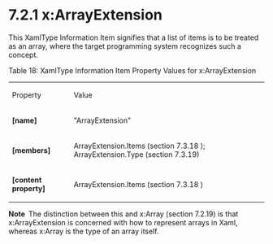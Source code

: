 <html dir="LTR" xmlns:mshelp="http://msdn.microsoft.com/mshelp" xmlns:ddue="http://ddue.schemas.microsoft.com/authoring/2003/5" xmlns:xlink="http://www.w3.org/1999/xlink" xmlns:tool="http://www.microsoft.com/tooltip"><body><input type="hidden" id="userDataCache" class="userDataStyle"><input type="hidden" id="hiddenScrollOffset"><img id="dropDownImage" style="display:none; height:0; width:0;" src="../local/drpdown.gif"><img id="dropDownHoverImage" style="display:none; height:0; width:0;" src="../local/drpdown_orange.gif"><img id="collapseImage" style="display:none; height:0; width:0;" src="../local/collapse.gif"><img id="expandImage" style="display:none; height:0; width:0;" src="../local/exp.gif"><img id="collapseAllImage" style="display:none; height:0; width:0;" src="../local/collall.gif"><img id="expandAllImage" style="display:none; height:0; width:0;" src="../local/expall.gif"><img id="copyImage" style="display:none; height:0; width:0;" src="../local/copycode.gif"><img id="copyHoverImage" style="display:none; height:0; width:0;" src="../local/copycodeHighlight.gif"><div id="header"><h1 class="heading">7.2.1 x:ArrayExtension</h1></div><div id="mainSection"><div id="mainBody"><div id="allHistory" class="saveHistory" onsave="saveAll()" onload="loadAll()"></div>




<p xmlns:wsd="http://wsdev.schemas.microsoft.com/authoring/2008/2" xmlns:msxsl="urn:schemas-microsoft-com:xslt" xmlns:script="urn:script" xmlns:build="urn:build">
<div id="sectionSection0" class="section" name="collapseableSection"><content xmlns="http://ddue.schemas.microsoft.com/authoring/2003/5" xmlns:wsd="http://wsdev.schemas.microsoft.com/authoring/2008/2" xmlns:msxsl="urn:schemas-microsoft-com:xslt" xmlns:script="urn:script" xmlns:build="urn:build">
				</content></div><div id="sectionSection1" class="section" name="collapseableSection"><content xmlns="http://ddue.schemas.microsoft.com/authoring/2003/5" xmlns:wsd="http://wsdev.schemas.microsoft.com/authoring/2008/2" xmlns:msxsl="urn:schemas-microsoft-com:xslt" xmlns:script="urn:script" xmlns:build="urn:build">
					<p xmlns="">This <mshelp:link keywords="f8aaaa8d-273b-4aa6-bbc6-4e4f6ee96155" tabindex="0">XamlType Information Item</mshelp:link> signifies that a list of items is to be treated as an array, where the target programming system recognizes such a concept.</p>
					<p xmlns="">Table 18: XamlType Information Item Property Values for x:ArrayExtension</p>
					<p xmlns=""><b></b></p><table class="ProtocolAuthoredTable" xmlns=""><tr>
								<td id="ShadedCell">
									<p>Property</p>
								</td>
								<td id="ShadedCell">
									<p>Value</p>
								</td>
							</tr><tr>
							<td>
								<p>
									<b>[name]</b>
								</p>
							</td>
							<td>
								<p>"ArrayExtension"</p>
							</td>
						</tr><tr>
							<td>
								<p>
									<b>[members]</b>
								</p>
							</td>
							<td>
								<p>
									<mshelp:link keywords="a3d682aa-5499-4451-ac63-b80c2c7a7c5a" tabindex="0">ArrayExtension.Items (section </mshelp:link>
									<mshelp:link keywords="a3d682aa-5499-4451-ac63-b80c2c7a7c5a" tabindex="0">7.3.18</mshelp:link>
									<mshelp:link keywords="a3d682aa-5499-4451-ac63-b80c2c7a7c5a" tabindex="0">)</mshelp:link>; <mshelp:link keywords="5715089d-aae0-4b81-8c9e-35f9720c3823" tabindex="0">ArrayExtension.Type (section </mshelp:link><mshelp:link keywords="5715089d-aae0-4b81-8c9e-35f9720c3823" tabindex="0">7.3.19</mshelp:link><mshelp:link keywords="5715089d-aae0-4b81-8c9e-35f9720c3823" tabindex="0">)</mshelp:link></p>
							</td>
						</tr><tr>
							<td>
								<p>
									<b>[content property]</b>
								</p>
							</td>
							<td>
								<p>
									<mshelp:link keywords="a3d682aa-5499-4451-ac63-b80c2c7a7c5a" tabindex="0">ArrayExtension.Items (section </mshelp:link>
									<mshelp:link keywords="a3d682aa-5499-4451-ac63-b80c2c7a7c5a" tabindex="0">7.3.18</mshelp:link>
									<mshelp:link keywords="a3d682aa-5499-4451-ac63-b80c2c7a7c5a" tabindex="0">)</mshelp:link>
								</p>
							</td>
						</tr></table>
					<p xmlns="">
						<b>Note  </b>The distinction between this and <mshelp:link keywords="92d9ce1f-449b-4386-ab8f-af0287863cda" tabindex="0">x:Array (section </mshelp:link><mshelp:link keywords="92d9ce1f-449b-4386-ab8f-af0287863cda" tabindex="0">7.2.19</mshelp:link><mshelp:link keywords="92d9ce1f-449b-4386-ab8f-af0287863cda" tabindex="0">)</mshelp:link> is that x:ArrayExtension is concerned with how to represent arrays in Xaml, whereas <mshelp:link keywords="92d9ce1f-449b-4386-ab8f-af0287863cda" tabindex="0">x:Array</mshelp:link> is the type of an array itself.</p>
				</content></div><!--[if gte IE 5]>
			<tool:tip element="languageFilterToolTip" avoidmouse="false"/>
		<![endif]--></div><a name="feedback"></a><span></span></div></body></html>